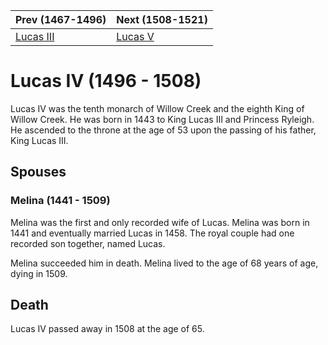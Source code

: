| Prev (1467-1496) | Next (1508-1521) |
| ---- | ---- |
| [Lucas III] | [Lucas V] |
# Lucas IV (1496 - 1508)
Lucas IV was the tenth monarch of Willow Creek and the eighth King of Willow Creek. He was born in 1443 to King Lucas III and Princess Ryleigh. He ascended to the throne at the age of 53 upon the passing of his father, King Lucas III.

## Spouses

### Melina (1441 - 1509)
Melina was the first and only recorded wife of Lucas. Melina was born in 1441 and eventually married Lucas in 1458. The royal couple had one recorded son together, named Lucas.

Melina succeeded him in death. Melina lived to the age of 68 years of age, dying in 1509. 

## Death
Lucas IV passed away in 1508 at the age of 65.

[Lucas III]: /characters/1400_1499/08_Lucas_III.md
[Lucas V]: /characters/1500_1599/10_Lucas_V.md
